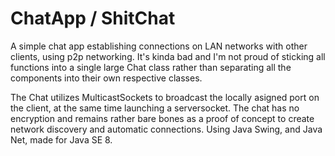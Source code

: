 # ChatApp / ShitChat
A simple chat app establishing connections on LAN networks with other clients, using p2p networking. It's kinda bad and I'm not proud of sticking all functions into a single large Chat class rather than separating all the components into their own respective classes. 

The Chat utilizes MulticastSockets to broadcast the locally asigned port on the client, at the same time launching a serversocket. The chat has no encryption and remains rather bare bones as a proof of concept to create network discovery and automatic connections.
Using Java Swing, and Java Net, made for Java SE 8.
